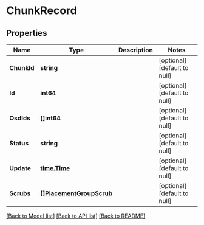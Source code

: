 # ChunkRecord

## Properties
Name | Type | Description | Notes
------------ | ------------- | ------------- | -------------
**ChunkId** | **string** |  | [optional] [default to null]
**Id** | **int64** |  | [optional] [default to null]
**OsdIds** | **[]int64** |  | [optional] [default to null]
**Status** | **string** |  | [optional] [default to null]
**Update** | [**time.Time**](time.Time.md) |  | [optional] [default to null]
**Scrubs** | [**[]PlacementGroupScrub**](PlacementGroupScrub.md) |  | [optional] [default to null]

[[Back to Model list]](../README.md#documentation-for-models) [[Back to API list]](../README.md#documentation-for-api-endpoints) [[Back to README]](../README.md)


